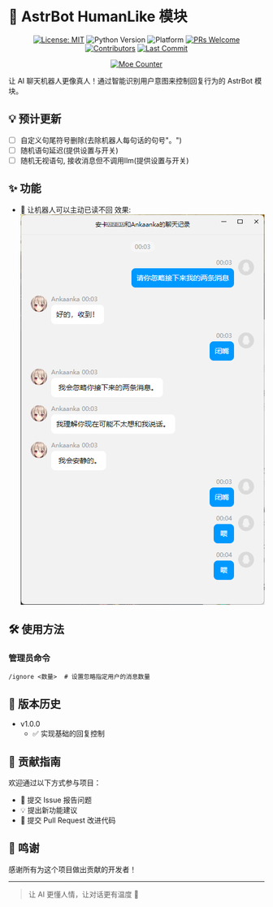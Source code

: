 # 🤖 AstrBot HumanLike 模块

<div align="center">

[![License: MIT](https://img.shields.io/badge/License-MIT-blue.svg)](https://opensource.org/licenses/MIT)
![Python Version](https://img.shields.io/badge/Python-3.10.14%2B-blue)
![Platform](https://img.shields.io/badge/Platform-Windows%20%7C%20Linux%20%7C%20macOS-lightgrey)
[![PRs Welcome](https://img.shields.io/badge/PRs-Welcome-brightgreen)](CONTRIBUTING.md)
[![Contributors](https://img.shields.io/github/contributors/anka-afk/astrbot_plugin_meme_manager?color=green)](https://github.com/anka-afk/astrbot_plugin_meme_manager/graphs/contributors)
[![Last Commit](https://img.shields.io/github/last-commit/anka-afk/astrbot_plugin_meme_manager)](https://github.com/anka-afk/astrbot_plugin_meme_manager/commits/main)

</div>

<div align="center">

[![Moe Counter](https://count.getloli.com/get/@GalChat?theme=moebooru)](https://github.com/anka-afk/astrbot_plugin_humanlike)

</div>

让 AI 聊天机器人更像真人！通过智能识别用户意图来控制回复行为的 AstrBot 模块。

## 💡 预计更新

- [ ] 自定义句尾符号删除(去除机器人每句话的句号"。")
- [ ] 随机语句延迟(提供设置与开关)
- [ ] 随机无视语句, 接收消息但不调用llm(提供设置与开关)

## ✨ 功能

- 🤫 让机器人可以主动已读不回
  效果: ![已读不回预览](.github/img/example.png)

## 🛠️ 使用方法

### 管理员命令

```shell
/ignore <数量>  # 设置忽略指定用户的消息数量
```

## 🔄 版本历史

- v1.0.0
  - ✅ 实现基础的回复控制

## 👥 贡献指南

欢迎通过以下方式参与项目：

- 🐛 提交 Issue 报告问题
- 💡 提出新功能建议
- 🔧 提交 Pull Request 改进代码

## 🌟 鸣谢

感谢所有为这个项目做出贡献的开发者！

---

> 让 AI 更懂人情，让对话更有温度 🌈
